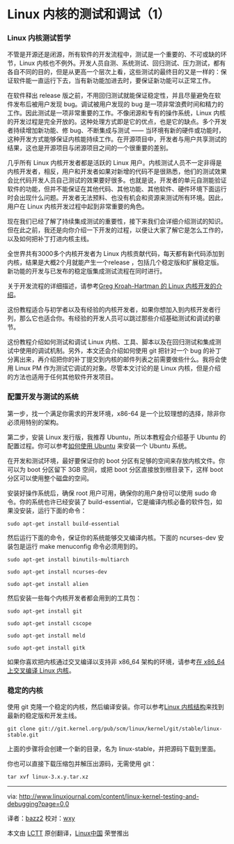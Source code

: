 Linux 内核的测试和调试（1）
================================================================================
### Linux 内核测试哲学  ###

不管是开源还是闭源，所有软件的开发流程中，测试是一个重要的、不可或缺的环节，Linux 内核也不例外。开发人员自测、系统测试、回归测试、压力测试，都有各自不同的目的，但是从更高一个层次上看，这些测试的最终目的又是一样的：保证软件能一直运行下去，当有新功能加进去时，要保证新功能可以正常工作。

在软件释出 release 版之前，不用回归测试就能保证稳定性，并且尽量避免在软件发布后被用户发现 bug。调试被用户发现的 bug 是一项非常浪费时间和精力的工作。因此测试是一项非常重要的工作。不像闭源和专有的操作系统，Linux 内核的开发过程是完全开放的。这种处理方式即是它的优点，也是它的缺点。多个开发者持续增加新功能、修 bug、不断集成与测试 —— 当环境有新的硬件或功能时，这种开发方式能够保证内核能持续工作。在开源项目中，开发者与用户共享测试的结果，这也是开源项目与闭源项目之间的一个很重要的差别。

几乎所有 Linux 内核开发者都是活跃的 Linux 用户。内核测试人员不一定非得是内核开发者，相反，用户和开发者如果对新增的代码不是很熟悉，他们的测试效果会比代码开发人员自己测试的效果要好很多。也就是说，开发者的单元自测能验证软件的功能，但并不能保证在其他代码、其他功能、其他软件、硬件环境下面运行时会出现什么问题。开发者无法预料、也没有机会和资源来测试所有环境。因此，用户在 Linux 内核开发过程中起到非常重要的角色。

现在我们已经了解了持续集成测试的重要性，接下来我们会详细介绍测试的知识。但在此之前，我还是向你介绍一下开发的过程，以便让大家了解它是怎么工作的，以及如何把补丁打进内核主线。

全世界共有3000多个内核开发者为 Linux 内核贡献代码，每天都有新代码添加到内核，结果是大概2个月就能产生一个release ，包括几个稳定版和扩展稳定版。新功能的开发与已发布的稳定版集成测试流程在同时进行。

关于开发流程的详细描述，请参考[Greg Kroah-Hartman 的 Linux 内核开发的介绍][1]。

这份教程适合与初学者以及有经验的内核开发者，如果你想加入到内核开发者行列，那么它也适合你。有经验的开发人员可以跳过那些介绍基础测试和调试的章节。

这份教程介绍如何测试和调试 Linux 内核、工具、脚本以及在回归测试和集成测试中使用的调试机制。另外，本文还会介绍如何使用 git 把针对一个 bug 的补丁分离出来，再介绍把你的补丁提交到内核的邮件列表之前需要做些什么。我将会使用 Linux PM 作为测试它调试的对象。尽管本文讨论的是 Linux 内核，但是介绍的方法也适用于任何其他软件开发项目。

### 配置开发与测试的系统 ###

第一步，找一个满足你需求的开发环境，x86-64 是一个比较理想的选择，除非你必须用特别的架构。

第二步，安装 Linux 发行版，我推荐 Ubuntu，所以本教程会介绍基于 Ubuntu 的配置过程。你可以参考[如何使用 Ubuntu][2] 来安装一个 Ubuntu 系统。

在开发和测试环境，最好要保证你的 boot 分区有足够的空间来存放内核文件。你可以为 boot 分区留下 3GB 空间，或把 boot 分区直接放到根目录下，这样 boot 分区可以使用整个磁盘的空间。

安装好操作系统后，确保 root 用户可用，确保你的用户身份可以使用 sudo 命令。你的系统也许已经安装了 build-essential，它是编译内核必备的软件包，如果没安装，运行下面的命令：

    sudo apt-get install build-essential

然后运行下面的命令，保证你的系统能够交叉编译内核。下面的 ncurses-dev 安装包是运行 make menuconfig 命令必须用到的。

    sudo apt-get install binutils-multiarch

    sudo apt-get install ncurses-dev

    sudo apt-get install alien

然后安装一些每个内核开发者都会用到的工具包：

    sudo apt-get install git

    sudo apt-get install cscope

    sudo apt-get install meld

    sudo apt-get install gitk

如果你喜欢把内核通过交叉编译以支持非 x86_64 架构的环境，请参考[在 x86_64 上交叉编译 Linux 内核][3]。

### 稳定的内核 ###

使用 git 克隆一个稳定的内核，然后编译安装。你可以参考[Linux 内核结构][4]来找到最新的稳定版和开发主线。

    git clone git://git.kernel.org/pub/scm/linux/kernel/git/stable/linux-stable.git

上面的步骤将会创建一个新的目录，名为 linux-stable，并把源码下载到里面。

你也可以直接下载压缩包并解压出源码，无需使用 git：

    tar xvf linux-3.x.y.tar.xz

--------------------------------------------------------------------------------

via: http://www.linuxjournal.com/content/linux-kernel-testing-and-debugging?page=0,0

译者：[bazz2](https://github.com/bazz2) 校对：[wxy](https://github.com/校对者ID)

本文由 [LCTT](https://github.com/LCTT/TranslateProject) 原创翻译，[Linux中国](http://linux.cn/) 荣誉推出

[1]:http://events.linuxfoundation.org/images/stories/pdf/als2012_gregkh.pdf
[2]:http://howtoubuntu.org/
[3]:http://linuxdriverproject.org/mediawiki/index.php/Cross-compiling_Linux_kernel_on_x86_64
[4]:https://www.kernel.org/
